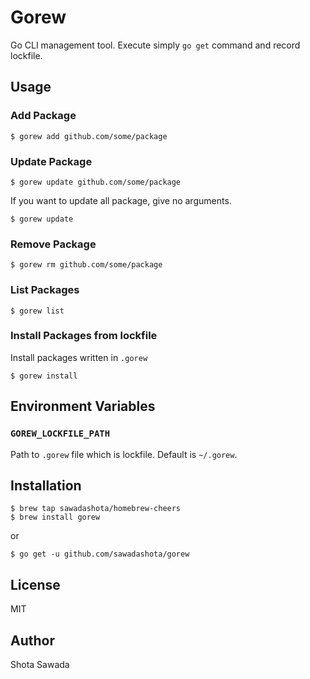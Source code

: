 Gorew
===
 
Go CLI management tool.
Execute simply `go get` command and record lockfile.


Usage
---

### Add Package

```
$ gorew add github.com/some/package
```

### Update Package

```
$ gorew update github.com/some/package
```

If you want to update all package, give no arguments.

```
$ gorew update
```

### Remove Package

```
$ gorew rm github.com/some/package
```

### List Packages

```
$ gorew list
```


### Install Packages from lockfile

Install packages written in `.gorew`

```
$ gorew install
```

Environment Variables
---

### `GOREW_LOCKFILE_PATH`

Path to `.gorew` file which is lockfile. Default is `~/.gorew`.

Installation
---

```
$ brew tap sawadashota/homebrew-cheers
$ brew install gorew
```

or

```
$ go get -u github.com/sawadashota/gorew
```

License
---

MIT

Author
---

Shota Sawada